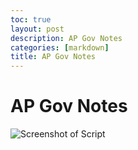 ```yaml
---
toc: true
layout: post
description: AP Gov Notes
categories: [markdown]
title: AP Gov Notes
---
```

# AP Gov Notes


![Screenshot of Script](https://i.imgur.com/XYQVXW6.png)




